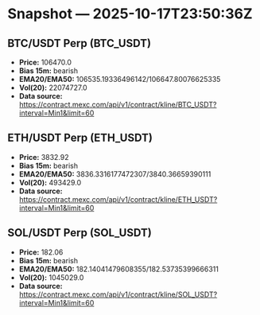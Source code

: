 # Snapshot — 2025-10-17T23:50:36Z

## BTC/USDT Perp (BTC_USDT)
- **Price:** 106470.0
- **Bias 15m:** bearish
- **EMA20/EMA50:** 106535.19336496142/106647.80076625335
- **Vol(20):** 22074727.0
- **Data source:** https://contract.mexc.com/api/v1/contract/kline/BTC_USDT?interval=Min1&limit=60

## ETH/USDT Perp (ETH_USDT)
- **Price:** 3832.92
- **Bias 15m:** bearish
- **EMA20/EMA50:** 3836.3316177472307/3840.36659390111
- **Vol(20):** 493429.0
- **Data source:** https://contract.mexc.com/api/v1/contract/kline/ETH_USDT?interval=Min1&limit=60

## SOL/USDT Perp (SOL_USDT)
- **Price:** 182.06
- **Bias 15m:** bearish
- **EMA20/EMA50:** 182.14041479608355/182.53735399666311
- **Vol(20):** 1045029.0
- **Data source:** https://contract.mexc.com/api/v1/contract/kline/SOL_USDT?interval=Min1&limit=60
